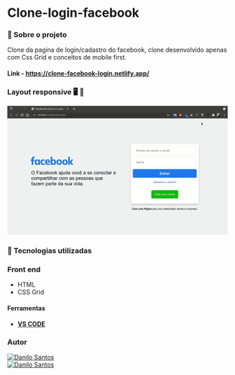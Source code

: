 # Clone-login-facebook

###  :open_book:  Sobre o projeto

 Clone da pagina de login/cadastro do facebook, clone desenvolvido apenas com Css Grid e conceitos de mobile first.
#### Link - https://clone-facebook-login.netlify.app/
 
### Layout responsive :desktop_computer: :iphone:

![Mobile 1](https://github.com/daniloadscavalcante/assets/blob/master/clone-loginFacebook.gif)


### 🚀 Tecnologias utilizadas

### Front end
- HTML 
- CSS Grid

#### Ferramentas
- [**VS CODE**]()

### Autor
<a href="https://daniloadscavalcante.netlify.app/">
  <img alt="Danilo Santos" src="https://img.shields.io/badge/Show-Portf%C3%B3lio-%238880FE" />
</a>
<br>
<a href="https://www.linkedin.com/in/daniloadscavalcante/">
  <img alt="Danilo Santos" src="https://img.shields.io/badge/-Danilo Santos-blue?style=flat&logo=Linkedin&logoColor=bluee" />
</a>
